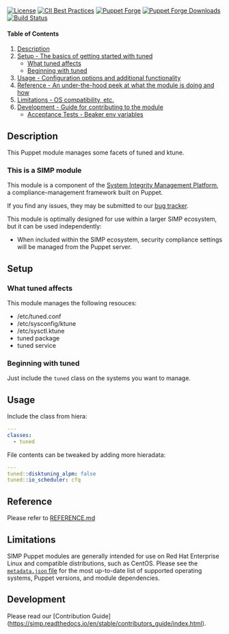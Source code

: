 [![License](https://img.shields.io/:license-apache-blue.svg)](http://www.apache.org/licenses/LICENSE-2.0.html)
[![CII Best Practices](https://bestpractices.coreinfrastructure.org/projects/73/badge)](https://bestpractices.coreinfrastructure.org/projects/73)
[![Puppet Forge](https://img.shields.io/puppetforge/v/simp/tuned.svg)](https://forge.puppetlabs.com/simp/tuned)
[![Puppet Forge Downloads](https://img.shields.io/puppetforge/dt/simp/tuned.svg)](https://forge.puppetlabs.com/simp/tuned)
[![Build Status](https://travis-ci.org/simp/pupmod-simp-tuned.svg)](https://travis-ci.org/simp/pupmod-simp-tuned)

#### Table of Contents

1. [Description](#description)
2. [Setup - The basics of getting started with tuned](#setup)
    * [What tuned affects](#what-tuned-affects)
    * [Beginning with tuned](#beginning-with-tuned)
3. [Usage - Configuration options and additional functionality](#usage)
4. [Reference - An under-the-hood peek at what the module is doing and how](#reference)
5. [Limitations - OS compatibility, etc.](#limitations)
6. [Development - Guide for contributing to the module](#development)
    * [Acceptance Tests - Beaker env variables](#acceptance-tests)


## Description

This Puppet module manages some facets of tuned and ktune.


### This is a SIMP module

This module is a component of the [System Integrity Management Platform](https://simp-project.com),
a compliance-management framework built on Puppet.

If you find any issues, they may be submitted to our [bug tracker](https://simp-project.atlassian.net/).

This module is optimally designed for use within a larger SIMP ecosystem, but it can be used independently:

 * When included within the SIMP ecosystem, security compliance settings will be managed from the Puppet server.


## Setup


### What tuned affects

This module manages the following resouces:
  * /etc/tuned.conf
  * /etc/sysconfig/ktune
  * /etc/sysctl.ktune
  * tuned package
  * tuned service


### Beginning with tuned

Just include the `tuned` class on the systems you want to manage.

## Usage

Include the class from hiera:

```yaml
---
classes:
  - tuned
```

File contents can be tweaked by adding more hieradata:

``` yaml
---
tuned::disktuning_alpm: false
tuned::io_scheduler: cfq
```


## Reference

Please refer to [REFERENCE.md](REFERENCE.md)


## Limitations

SIMP Puppet modules are generally intended for use on Red Hat Enterprise Linux and compatible distributions, such as CentOS. Please see the [`metadata.json` file](./metadata.json) for the most up-to-date list of supported operating systems, Puppet versions, and module dependencies.


## Development

Please read our [Contribution Guide] (https://simp.readthedocs.io/en/stable/contributors_guide/index.html).
